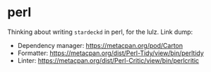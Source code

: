 # perl

Thinking about writing `stardeckd` in perl, for the lulz. Link dump:

* Dependency manager: <https://metacpan.org/pod/Carton>
* Formatter: <https://metacpan.org/dist/Perl-Tidy/view/bin/perltidy>
* Linter: <https://metacpan.org/dist/Perl-Critic/view/bin/perlcritic>
